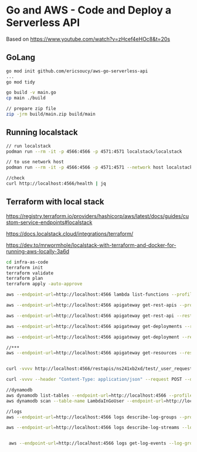 # Go and AWS - Code and Deploy a Serverless API

Based on <https://www.youtube.com/watch?v=zHcef4eHOc8&t=20s>

## GoLang

```bash
go mod init github.com/ericsoucy/aws-go-serverless-api
...
go mod tidy

go build -v main.go
cp main ./build
```

```bash
// prepare zip file
zip -jrm build/main.zip build/main
```


## Running localstack

```bash
// run localstack
podman run --rm -it -p 4566:4566 -p 4571:4571 localstack/localstack

// to use network host
podman run --rm -it -p 4566:4566 -p 4571:4571 --network host localstack/localstack

//check
curl http://localhost:4566/health | jq
```

## Terraform with local stack

<https://registry.terraform.io/providers/hashicorp/aws/latest/docs/guides/custom-service-endpoints#localstack>

<https://docs.localstack.cloud/integrations/terraform/>

<https://dev.to/mrwormhole/localstack-with-terraform-and-docker-for-running-aws-locally-3a6d>

```bash
cd infra-as-code
terraform init
terraform validate
terraform plan
terraform apply -auto-approve

aws --endpoint-url=http://localhost:4566 lambda list-functions --profile local

aws --endpoint-url=http://localhost:4566 apigateway get-rest-apis --profile local

aws --endpoint-url=http://localhost:4566 apigateway get-rest-api --rest-api-id ns241xb2xd --profile local

aws --endpoint-url=http://localhost:4566 apigateway get-deployments --rest-api-id ns241xb2xd --profile local

aws --endpoint-url=http://localhost:4566 apigateway get-deployment --rest-api-id ns241xb2xd --deployment-id rs7pmohpi0 --profile local

//***
aws --endpoint-url=http://localhost:4566 apigateway get-resources --rest-api-id ns241xb2xd --profile local


curl -vvvv http://localhost:4566/restapis/ns241xb2xd/test/_user_request_/

curl -vvvv --header "Content-Type: application/json" --request POST --data '{"email": "totot@toto.com", "firstName": "toto", "lastName":"toto"}' http://localhost:4566/restapis/ns241xb2xd/test/_user_request_/

//dynamodb
aws dynamodb list-tables --endpoint-url=http://localhost:4566 --profile local
aws dynamodb scan --table-name LambdaInGoUser --endpoint-url=http://localhost:4566 --profile local

//logs
aws --endpoint-url=http://localhost:4566 logs describe-log-groups --profile local

aws --endpoint-url=http://localhost:4566 logs describe-log-streams --log-group-name /aws/lambda/go-serverless-api --profile local


 aws --endpoint-url=http://localhost:4566 logs get-log-events --log-group-name /aws/lambda/go-serverless-api --log-stream-name '2022/03/24/[LATEST]e60de935' --profile local
```
